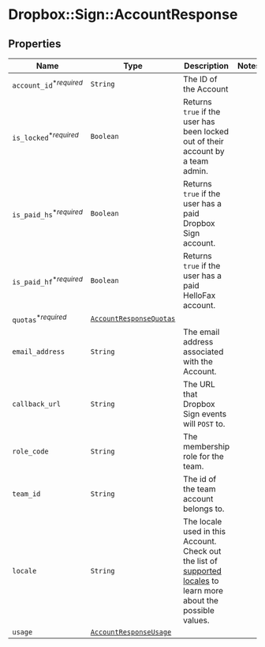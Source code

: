 # Dropbox::Sign::AccountResponse



## Properties

| Name | Type | Description | Notes |
| ---- | ---- | ----------- | ----- |
| `account_id`<sup>*_required_</sup> | ```String``` |  The ID of the Account  |  |
| `is_locked`<sup>*_required_</sup> | ```Boolean``` |  Returns `true` if the user has been locked out of their account by a team admin.  |  |
| `is_paid_hs`<sup>*_required_</sup> | ```Boolean``` |  Returns `true` if the user has a paid Dropbox Sign account.  |  |
| `is_paid_hf`<sup>*_required_</sup> | ```Boolean``` |  Returns `true` if the user has a paid HelloFax account.  |  |
| `quotas`<sup>*_required_</sup> | [```AccountResponseQuotas```](AccountResponseQuotas.md) |    |  |
| `email_address` | ```String``` |  The email address associated with the Account.  |  |
| `callback_url` | ```String``` |  The URL that Dropbox Sign events will `POST` to.  |  |
| `role_code` | ```String``` |  The membership role for the team.  |  |
| `team_id` | ```String``` |  The id of the team account belongs to.  |  |
| `locale` | ```String``` |  The locale used in this Account. Check out the list of [supported locales](/api/reference/constants/#supported-locales) to learn more about the possible values.  |  |
| `usage` | [```AccountResponseUsage```](AccountResponseUsage.md) |    |  |

